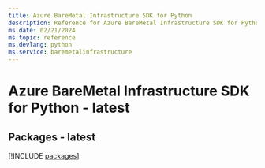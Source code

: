 ```yaml
---
title: Azure BareMetal Infrastructure SDK for Python
description: Reference for Azure BareMetal Infrastructure SDK for Python
ms.date: 02/21/2024
ms.topic: reference
ms.devlang: python
ms.service: baremetalinfrastructure
---
```

# Azure BareMetal Infrastructure SDK for Python - latest
## Packages - latest
[!INCLUDE [packages](baremetal-infrastructure-index.md)]